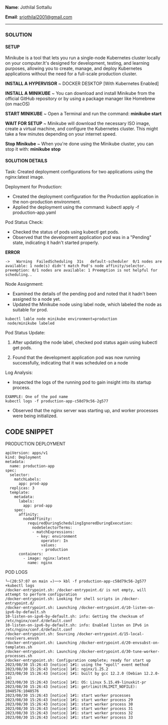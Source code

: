 **Name**: Jothilal Sottallu

**Email**: srjothilal2001@gmail.com

---

### SOLUTION

#### SETUP

Minikube is a tool that lets you run a single-node Kubernetes cluster locally on your computer.It's designed for development, testing, and learning purposes, allowing you to create, manage, and deploy Kubernetes applications without the need for a full-scale production cluster. 

**INSTALL A HYPERVISOR** ~ DOCKER DESKTOP [With Kubernetes Enabled]

**INSTALL A MINIKUBE** ~ You can download and install Minikube from the official GitHub repository or by using a package manager like Homebrew (on macOS)

**START MINIKUBE** ~ Open a Terminal and run the command:
**minikube start**

**WAIT FOR SETUP** ~ Minikube will download the necessary ISO image, create a virtual machine, and configure the Kubernetes cluster. This might take a few minutes depending on your internet speed.

**Stop Minikube** ~ When you're done using the Minikube cluster, you can stop it with:
**minikube stop**

#### SOLUTION DETAILS

Task: Created deployment configurations for two applications using the nginx:latest image.

Deployment for Production:
* Created the deployment configuration for the Production application in the non-production environment.
* Applied the deployment using the command: kubectl apply -f production-app.yaml

Pod Status Check:
* Checked the status of pods using kubectl get pods.
* Observed that the development application pod was in a "Pending" state, indicating it hadn't started properly.

**ERROR**
```
->   Warning  FailedScheduling  31s   default-scheduler  0/1 nodes are available: 1 node(s) didn't match Pod's node affinity/selector. preemption: 0/1 nodes are available: 1 Preemption is not helpful for scheduling..
```

Node Assignment:
* Examined the details of the pending pod and noted that it hadn't been assigned to a node yet.
* Updated the Minikube node using label node, which labeled the node as suitable for prod.

```
kubectl lable node minikube environment=production
 node/minikube labeled
```

Pod Status Update:
1. After updating the node label, checked pod status again using kubectl get pods.

2. Found that the development application pod was now running successfully, indicating that it was scheduled on a node

Log Analysis:
* Inspected the logs of the running pod to gain insight into its startup process.
```
EXAMPLE: One of the pod name 
kubectl logs -f production-app-c58d79c56-2g577 

```
* Observed that the nginx server was starting up, and worker processes were being initialized.

## CODE SNIPPET

PRODUCTION DEPLOYMENT

```
apiVersion: apps/v1
kind: Deployment
metadata:
  name: production-app
spec:
  selector:
    matchLabels:
      app: prod-app
  replicas: 3
  template:
    metadata:
      labels:
        app: prod-app
    spec:
      affinity:
        nodeAffinity:
          requiredDuringSchedulingIgnoredDuringExecution:
            nodeSelectorTerms:
            - matchExpressions:
              - key: environment
                operator: In
                values:
                - production
      containers:
        - image: nginx:latest
          name: nginx

```
POD LOGS 

```
└─(20:57:07 on main ✭)──> kbl -f production-app-c58d79c56-2g577
+kubectl logs
/docker-entrypoint.sh: /docker-entrypoint.d/ is not empty, will attempt to perform configuration
/docker-entrypoint.sh: Looking for shell scripts in /docker-entrypoint.d/
/docker-entrypoint.sh: Launching /docker-entrypoint.d/10-listen-on-ipv6-by-default.sh
10-listen-on-ipv6-by-default.sh: info: Getting the checksum of /etc/nginx/conf.d/default.conf
10-listen-on-ipv6-by-default.sh: info: Enabled listen on IPv6 in /etc/nginx/conf.d/default.conf
/docker-entrypoint.sh: Sourcing /docker-entrypoint.d/15-local-resolvers.envsh
/docker-entrypoint.sh: Launching /docker-entrypoint.d/20-envsubst-on-templates.sh
/docker-entrypoint.sh: Launching /docker-entrypoint.d/30-tune-worker-processes.sh
/docker-entrypoint.sh: Configuration complete; ready for start up
2023/08/30 15:26:43 [notice] 1#1: using the "epoll" event method
2023/08/30 15:26:43 [notice] 1#1: nginx/1.25.2
2023/08/30 15:26:43 [notice] 1#1: built by gcc 12.2.0 (Debian 12.2.0-14)
2023/08/30 15:26:43 [notice] 1#1: OS: Linux 5.15.49-linuxkit-pr
2023/08/30 15:26:43 [notice] 1#1: getrlimit(RLIMIT_NOFILE): 1048576:1048576
2023/08/30 15:26:43 [notice] 1#1: start worker processes
2023/08/30 15:26:43 [notice] 1#1: start worker process 29
2023/08/30 15:26:43 [notice] 1#1: start worker process 30
2023/08/30 15:26:43 [notice] 1#1: start worker process 31
2023/08/30 15:26:43 [notice] 1#1: start worker process 32
2023/08/30 15:26:43 [notice] 1#1: start worker process 33

```